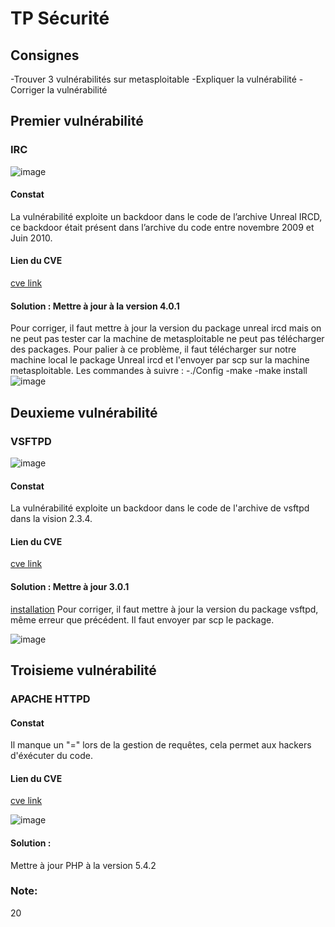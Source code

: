 # TP Sécurité

## Consignes
-Trouver 3 vulnérabilités sur metasploitable
-Expliquer la vulnérabilité
-Corriger la vulnérabilité

## Premier vulnérabilité

### IRC

![image](https://github.com/panduki/SIE/blob/master/images/irc.png)
#### Constat
La vulnérabilité exploite un backdoor dans le code de l’archive Unreal IRCD, ce backdoor était présent dans l’archive du code entre novembre 2009 et Juin 2010.
#### Lien du CVE
[cve link](https://www.rapid7.com/db/modules/exploit/unix/irc/unreal_ircd_3281_backdoor)
#### Solution : Mettre à jour à la version 4.0.1
Pour corriger, il faut mettre à jour la version du package unreal ircd mais on ne peut pas tester car la machine de metasploitable ne peut pas télécharger des packages.
Pour palier à ce problème, il faut télécharger sur notre machine local le package Unreal ircd et l'envoyer par scp sur la machine metasploitable.
Les commandes à suivre :
-./Config
-make
-make install                
![image](https://github.com/panduki/SIE/blob/master/images/irc_solution.PNG)
## Deuxieme vulnérabilité

### VSFTPD
![image](https://github.com/panduki/SIE/blob/master/images/vsftpd.png)
#### Constat
La vulnérabilité exploite un backdoor dans le code de l'archive de vsftpd dans la vision 2.3.4.
#### Lien du CVE
[cve link](https://www.rapid7.com/db/modules/exploit/unix/ftp/vsftpd_234_backdoor)
#### Solution : Mettre à jour 3.0.1
[installation](http://www.thegeekstuff.com/2010/11/vsftpd-setup/)
Pour corriger, il faut mettre à jour la version du package vsftpd, même erreur que précédent.
Il faut envoyer par scp le package.

![image](https://github.com/panduki/SIE/blob/master/images/vsftpd_solution.PNG)

## Troisieme vulnérabilité

### APACHE HTTPD

#### Constat
Il manque un "=" lors de la gestion de requêtes, cela permet aux hackers d'éxécuter du code.
#### Lien du CVE
[cve link](https://cve.mitre.org/cgi-bin/cvename.cgi?name=cve-2012-1823)

![image](https://github.com/panduki/SIE/blob/master/images/apache.PNG)
#### Solution :
Mettre à jour PHP à la version 5.4.2


### Note:

20
